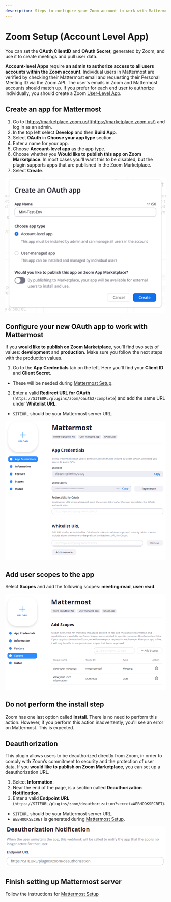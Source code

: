 ```yaml
---
description: Steps to configure your Zoom account to work with Mattermost
---
```


# Zoom Setup \(Account Level App\)

You can set the **OAuth ClientID** and **OAuth Secret**, generated by Zoom, and use it to create meetings and pull user data.

**Account-level Apps** require **an admin to authorize access to all users accounts within the Zoom account**. Individual users in Mattermost are verified by checking their Mattermost email and requesting their Personal Meeting ID via the Zoom API. The user's emails in Zoom and Mattermost accounts should match up. If you prefer for each end user to authorize individually, you should create a Zoom [User-Level App](zoom-setup-user-level-app.md).

## Create an app for Mattermost

1. Go to [https://marketplace.zoom.us/](https://marketplace.zoom.us/) and log in as an admin.
2. In the top left select **Develop** and then **Build App**.
3. Select **OAuth** in **Choose your app type** section.
4. Enter a name for your app.
5. Choose **Account-level app** as the app type.
6. Choose whether you **Would like to publish this app on Zoom Marketplace**. In most cases you'll want this to be disabled, but the plugin supports apps that are published in the Zoom Marketplace. 
7. Select **Create**.

![](../../.gitbook/assets/2020-11-03_09-08-49.png)

## Configure your new OAuth app to work with Mattermost

If you **would like to publish on Zoom Marketplace**, you'll find two sets of values: **development** and **production**. Make sure you follow the next steps with the production values.

1. Go to the **App Credentials** tab on the left. Here you'll find your **Client ID** and **Client Secret**.
  * These will be needed during [Mattermost Setup](../mattermost-setup.md).
2. Enter a valid **Redirect URL for OAuth** \(`https://SITEURL/plugins/zoom/oauth2/complete`\) and add the same URL under **Whitelist URL**.
  * `SITEURL` should be your Mattermost server URL.

![App Credentials screen](../../.gitbook/assets/screenshot-from-2020-06-05-19-34-13%20%282%29.png)

## Add user scopes to the app

Select **Scopes** and add the following scopes: **meeting:read**, **user:read**.

![Scopes screen](../../.gitbook/assets/screenshot-from-2020-06-05-19-37-47%20%282%29.png)

## Do not perform the install step

Zoom has one last option called **Install**. There is no need to perform this action. However, if you perform this action inadvertently, you'll see an error on Mattermost. This is expected.

## Deauthorization

This plugin allows users to be deauthorized directly from Zoom, in order to comply with Zoom’s commitment to security and the protection of user data. If you **would like to publish on Zoom Marketplace**, you can set up a deauthorization URL.

1. Select **Information**.
2. Near the end of the page, is a section called **Deauthorization Notification**.
3. Enter a valid **Endpoint URL** \(`https://SITEURL/plugins/zoom/deauthorization?secret=WEBHOOKSECRET`\).
  * `SITEURL` should be your Mattermost server URL.
  * `WEBHOOKSECRET` is generated during [Mattermost Setup](../mattermost-setup.md).

![Deauthorization Notification section](../../.gitbook/assets/screenshot-from-2020-06-05-20-04-33%20%282%29.png)

## Finish setting up Mattermost server

Follow the instructions for [Mattermost Setup](../mattermost-setup.md)

